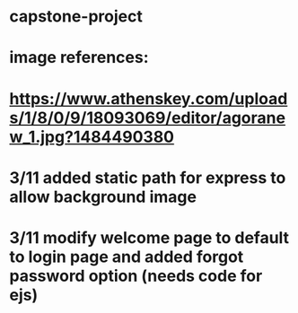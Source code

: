 # capstone-project

# image references:
# https://www.athenskey.com/uploads/1/8/0/9/18093069/editor/agoranew_1.jpg?1484490380

# 3/11   added static path for express to allow background image
# 3/11   modify welcome page to default to login page and added forgot password option (needs code for ejs)